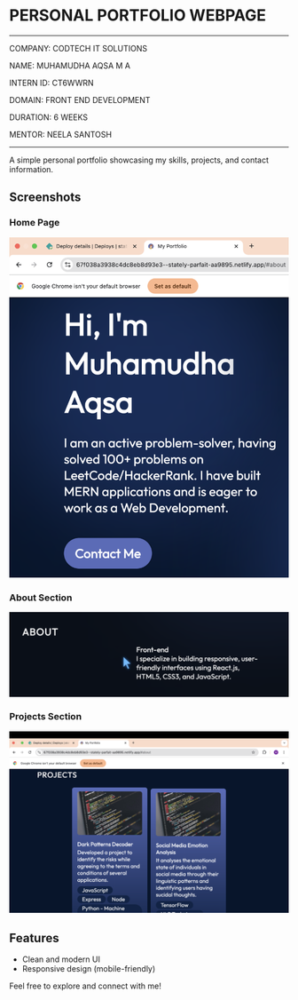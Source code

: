 # PERSONAL PORTFOLIO WEBPAGE

---  


COMPANY: CODTECH IT SOLUTIONS

NAME: MUHAMUDHA AQSA M A

INTERN ID: CT6WWRN

DOMAIN: FRONT END DEVELOPMENT

DURATION: 6 WEEKS

MENTOR: NEELA SANTOSH

---  

A simple personal portfolio showcasing my skills, projects, and contact information.

## Screenshots

### Home Page
![Home Page](p1.png)

### About Section
![About](p2.png)

### Projects Section
![Projects](p3.png)

## Features

- Clean and modern UI
- Responsive design (mobile-friendly)

Feel free to explore and connect with me!
